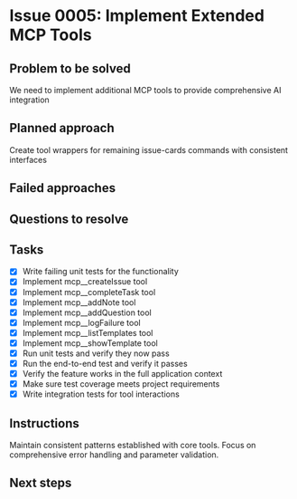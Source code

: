 # Issue 0005: Implement Extended MCP Tools

## Problem to be solved
We need to implement additional MCP tools to provide comprehensive AI integration

## Planned approach
Create tool wrappers for remaining issue-cards commands with consistent interfaces

## Failed approaches


## Questions to resolve


## Tasks
- [x] Write failing unit tests for the functionality
- [x] Implement mcp__createIssue tool
- [x] Implement mcp__completeTask tool
- [x] Implement mcp__addNote tool
- [x] Implement mcp__addQuestion tool
- [x] Implement mcp__logFailure tool
- [x] Implement mcp__listTemplates tool
- [x] Implement mcp__showTemplate tool
- [x] Run unit tests and verify they now pass
- [x] Run the end-to-end test and verify it passes
- [x] Verify the feature works in the full application context
- [x] Make sure test coverage meets project requirements
- [x] Write integration tests for tool interactions

## Instructions
Maintain consistent patterns established with core tools. Focus on comprehensive error handling and parameter validation.

## Next steps

